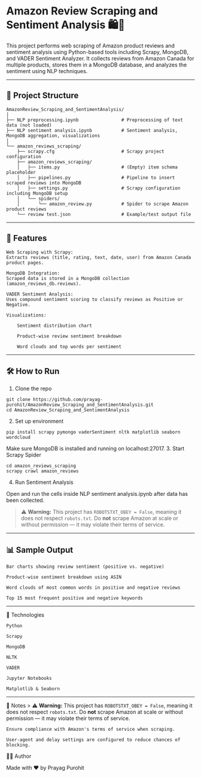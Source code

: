 # Amazon Review Scraping and Sentiment Analysis 🛍️🧠

This project performs web scraping of Amazon product reviews and sentiment analysis using Python-based tools including Scrapy, MongoDB, and VADER Sentiment Analyzer. It collects reviews from Amazon Canada for multiple products, stores them in a MongoDB database, and analyzes the sentiment using NLP techniques.

---
## 📁 Project Structure
```
AmazonReview_Scraping_and_SentimentAnalysis/
│
├── NLP preprocessing.ipynb                # Preprocessing of text data (not loaded)
├── NLP sentiment analysis.ipynb           # Sentiment analysis, MongoDB aggregation, visualizations
│
└── amazon_reviews_scraping/
    ├── scrapy.cfg                         # Scrapy project configuration
    ├── amazon_reviews_scraping/
    │   ├── items.py                       # (Empty) item schema placeholder
    │   ├── pipelines.py                   # Pipeline to insert scraped reviews into MongoDB
    │   ├── settings.py                    # Scrapy configuration including MongoDB setup
    │   └── spiders/
    │       └── amazon_review.py           # Spider to scrape Amazon product reviews
    └── review test.json                   # Example/test output file
```

--- 

## 🚀 Features

    Web Scraping with Scrapy:
    Extracts reviews (title, rating, text, date, user) from Amazon Canada product pages.

    MongoDB Integration:
    Scraped data is stored in a MongoDB collection (amazon_reviews_db.reviews).

    VADER Sentiment Analysis:
    Uses compound sentiment scoring to classify reviews as Positive or Negative.

    Visualizations:

        Sentiment distribution chart

        Product-wise review sentiment breakdown

        Word clouds and top words per sentiment

--- 
## 🛠️ How to Run
1. Clone the repo
```
git clone https://github.com/prayag-purohit/AmazonReview_Scraping_and_SentimentAnalysis.git
cd AmazonReview_Scraping_and_SentimentAnalysis
```

2. Set up environment
```
pip install scrapy pymongo vaderSentiment nltk matplotlib seaborn wordcloud
```

Make sure MongoDB is installed and running on localhost:27017.
3. Start Scrapy Spider
```
cd amazon_reviews_scraping
scrapy crawl amazon_reviews
```
4. Run Sentiment Analysis

Open and run the cells inside NLP sentiment analysis.ipynb after data has been collected.

> ⚠️ **Warning:** This project has `ROBOTSTXT_OBEY = False`, meaning it does not respect `robots.txt`. Do **not** scrape Amazon at scale or without permission — it may violate their terms of service.


--- 
## 📊 Sample Output

    Bar charts showing review sentiment (positive vs. negative)

    Product-wise sentiment breakdown using ASIN

    Word clouds of most common words in positive and negative reviews

    Top 15 most frequent positive and negative keywords

---
🧠 Technologies

    Python

    Scrapy

    MongoDB

    NLTK

    VADER

    Jupyter Notebooks

    Matplotlib & Seaborn

---

📎 Notes
    > ⚠️ **Warning:** This project has `ROBOTSTXT_OBEY = False`, meaning it does not respect `robots.txt`. Do **not** scrape Amazon at scale or without permission — it may violate their terms of service.


    Ensure compliance with Amazon's terms of service when scraping.

    User-agent and delay settings are configured to reduce chances of blocking.

👨‍💻 Author

Made with ❤️ by Prayag Purohit